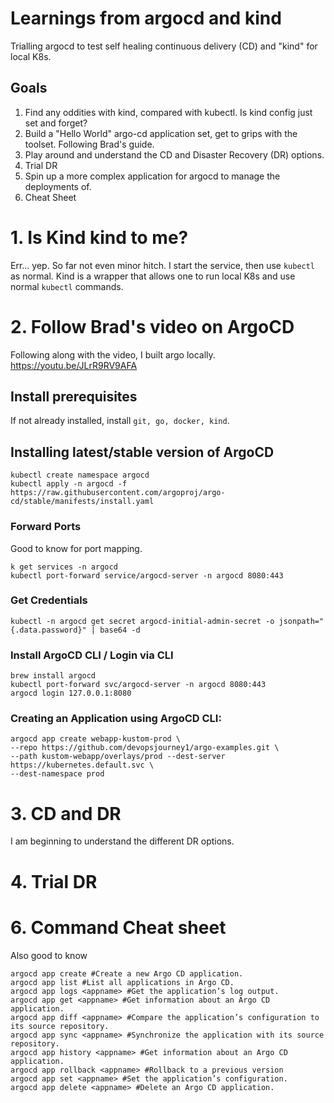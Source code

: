 # Learnings from argocd and kind
Trialling argocd to test self healing continuous delivery (CD) and "kind" for local K8s.


## Goals
1. Find any oddities with kind, compared with kubectl. Is kind config just set and forget? 
2. Build a "Hello World" argo-cd application set, get to grips with the toolset. Following Brad's guide.
3. Play around and understand the CD and Disaster Recovery (DR) options.
4. Trial DR
5. Spin up a more complex application for argocd to manage the deployments of.
6. Cheat Sheet

# 1. Is Kind kind to me?

Err... yep. So far not even minor hitch. I start the service, then use `kubectl` as normal.
Kind is a wrapper that allows one to run local K8s and use normal `kubectl` commands. 


# 2. Follow Brad's video on ArgoCD
Following along with the video, I built argo locally.
https://youtu.be/JLrR9RV9AFA

## Install prerequisites
If not already installed, install `git, go, docker, kind`.

## Installing latest/stable version of ArgoCD
```
kubectl create namespace argocd
kubectl apply -n argocd -f https://raw.githubusercontent.com/argoproj/argo-cd/stable/manifests/install.yaml
```

### Forward Ports
Good to know for port mapping.
```
k get services -n argocd
kubectl port-forward service/argocd-server -n argocd 8080:443
```

### Get Credentials
```
kubectl -n argocd get secret argocd-initial-admin-secret -o jsonpath="{.data.password}" | base64 -d
```

### Install ArgoCD CLI / Login via CLI
```
brew install argocd
kubectl port-forward svc/argocd-server -n argocd 8080:443
argocd login 127.0.0.1:8080
```

### Creating an Application using ArgoCD CLI:
```
argocd app create webapp-kustom-prod \
--repo https://github.com/devopsjourney1/argo-examples.git \
--path kustom-webapp/overlays/prod --dest-server https://kubernetes.default.svc \
--dest-namespace prod
```
# 3. CD and DR
I am beginning to understand the different DR options.

# 4. Trial DR
<!-- ToDo -->

# 6. Command Cheat sheet
Also good to know
```
argocd app create #Create a new Argo CD application.
argocd app list #List all applications in Argo CD.
argocd app logs <appname> #Get the application’s log output.
argocd app get <appname> #Get information about an Argo CD application.
argocd app diff <appname> #Compare the application’s configuration to its source repository.
argocd app sync <appname> #Synchronize the application with its source repository.
argocd app history <appname> #Get information about an Argo CD application.
argocd app rollback <appname> #Rollback to a previous version
argocd app set <appname> #Set the application’s configuration.
argocd app delete <appname> #Delete an Argo CD application.
```
